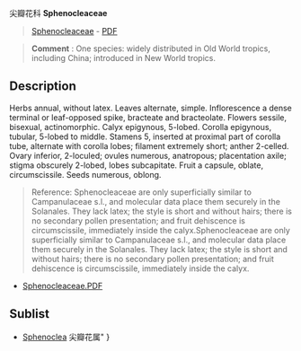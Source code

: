尖瓣花科 **Sphenocleaceae**

> [Sphenocleaceae](http://www.iplant.cn/info/Sphenocleaceae?t=foc) - [PDF](http://www.iplant.cn/foc/pdf/Sphenocleaceae.pdf)

> **Comment** : 
> One species: widely distributed in Old World tropics, including China; introduced in New World tropics.

## Description

Herbs annual, without latex. Leaves alternate, simple. Inflorescence a dense terminal or leaf-opposed spike, bracteate and bracteolate. Flowers sessile, bisexual, actinomorphic. Calyx epigynous, 5-lobed. Corolla epigynous, tubular, 5-lobed to middle. Stamens 5, inserted at proximal part of corolla tube, alternate with corolla lobes; filament extremely short; anther 2-celled. Ovary inferior, 2-loculed; ovules numerous, anatropous; placentation axile; stigma obscurely 2-lobed, lobes subcapitate. Fruit a capsule, oblate, circumscissile. Seeds numerous, oblong.

> Reference: 
> Sphenocleaceae are only superficially similar to Campanulaceae s.l., and molecular data place them securely in the Solanales. They lack latex; the style is short and without hairs; there is no secondary pollen presentation; and fruit dehiscence is circumscissile, immediately inside the calyx.Sphenocleaceae are only superficially similar to Campanulaceae s.l., and molecular data place them securely in the Solanales. They lack latex; the style is short and without hairs; there is no secondary pollen presentation; and fruit dehiscence is circumscissile, immediately inside the calyx.

* [Sphenocleaceae.PDF](http://www.iplant.cn/foc/pdf/Sphenocleaceae.pdf)

## Sublist

* [Sphenoclea](http://www.iplant.cn/info/Sphenoclea?t=foc) 尖瓣花属"
}